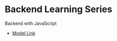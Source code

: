# Backend Learning Series

Backend with JavaScript

- [Model Link](https://app.eraser.io/workspace/YtPqZ1VogxGy1jzIDkzj)
